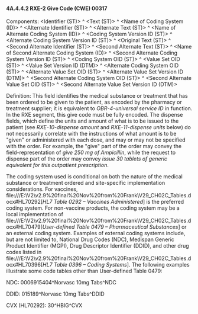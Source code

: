 #### 4A.4.4.2 RXE-2 Give Code (CWE) 00317

Components: &lt;Identifier (ST)> ^ &lt;Text (ST)> ^ &lt;Name of Coding System (ID)> ^ &lt;Alternate Identifier (ST)> ^ &lt;Alternate Text (ST)> ^ &lt;Name of Alternate Coding System (ID)> ^ &lt;Coding System Version ID (ST)> ^ &lt;Alternate Coding System Version ID (ST)> ^ &lt;Original Text (ST)> ^ &lt;Second Alternate Identifier (ST)> ^ &lt;Second Alternate Text (ST)> ^ &lt;Name of Second Alternate Coding System (ID)> ^ &lt;Second Alternate Coding System Version ID (ST)> ^ &lt;Coding System OID (ST)> ^ &lt;Value Set OID (ST)> ^ &lt;Value Set Version ID (DTM)> ^ &lt;Alternate Coding System OID (ST)> ^ &lt;Alternate Value Set OID (ST)> ^ &lt;Alternate Value Set Version ID (DTM)> ^ &lt;Second Alternate Coding System OID (ST)> ^ &lt;Second Alternate Value Set OID (ST)> ^ &lt;Second Alternate Value Set Version ID (DTM)>

Definition: This field identifies the medical substance or treatment that has been ordered to be given to the patient, as encoded by the pharmacy or treatment supplier; it is equivalent to _OBR-4-universal service ID_ in function. In the RXE segment, this give code must be fully encoded. The dispense fields, which define the units and amount of what is to be issued to the patient (see _RXE-10-dispense amount_ and _RXE-11-dispense units_ below) do not necessarily correlate with the instructions of what amount is to be "given" or administered with each dose, and may or may not be specified with the order. For example, the "give" part of the order may convey the field-representation of _give 250 mg of Ampicillin_, while the request to dispense part of the order may convey _issue 30 tablets of generic equivalent for this outpatient prescription_.

The coding system used is conditional on both the nature of the medical substance or treatment ordered and site-specific implementation considerations. For vaccines, file:///E:\V2\v2.9%20final%20Nov%20from%20Frank\V29_CH02C_Tables.docx#HL70292[_HL7 Table 0292 – Vaccines Administered_] is the preferred coding system. For non-vaccine products, the coding system may be a local implementation of file:///E:\V2\v2.9%20final%20Nov%20from%20Frank\V29_CH02C_Tables.docx#HL70479[_User-defined Table 0479 – Pharmaceutical Substances_] or an external coding system. Examples of external coding systems include, but are not limited to, National Drug Codes (NDC), Medispan Generic Product Identifier (MGPI), Drug Descriptor Identifier (DDID), and other drug codes listed in file:///E:\V2\v2.9%20final%20Nov%20from%20Frank\V29_CH02C_Tables.docx#HL70396[_HL7 Table 0396 – Coding Systems_]. The following examples illustrate some code tables other than User-defined Table 0479:

NDC: 0006915404^Norvasc 10mg Tabs^NDC

DDID: 015189^Norvasc 10mg Tabs^DDID

CVX (HL70292): 30^HBIG^CVX
